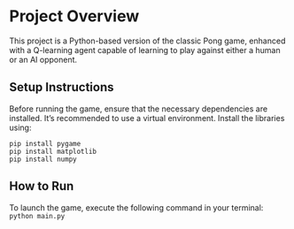 # Project Overview

This project is a Python-based version of the classic Pong game, enhanced with a Q-learning agent capable of learning to play against either a human or an AI opponent.

## Setup Instructions

Before running the game, ensure that the necessary dependencies are installed. It’s recommended to use a virtual environment. Install the libraries using:
```
pip install pygame
pip install matplotlib
pip install numpy
```
## How to Run

To launch the game, execute the following command in your terminal:
`python main.py`
